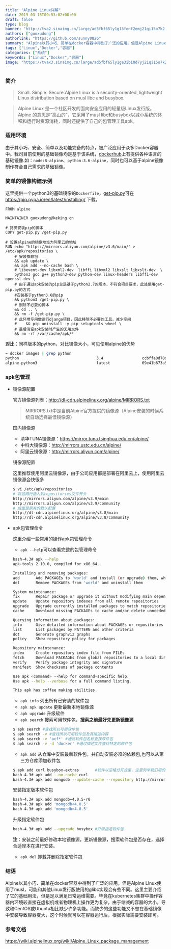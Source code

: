 ```yaml
---
title: "Alpine Linux详解"
date: 2019-03-15T09:53:02+08:00
draft: false
type: blog
banner: "http://tva2.sinaimg.cn/large/ad5fbf65ly1g13fonf2emj21qi15o7k2.jpg"
authors: ["guoxudong"]
authorlink: "https://github.com/sunny0826"
summary: "Alpine以其小巧、简单在docker容器中得到了广泛的应用。但是Alpine Linux使用了musl，可能和其他Linux发行版使用的glibc实现会有些不同。这里主要介绍了它的基础用法，但是足以满足日常运维需要。"
tags: ["Linux","Docker","容器"]
categories: ["系统"]
keywords: ["Linux","Docker","容器"]
image: "https://tvax3.sinaimg.cn/large/ad5fbf65ly1ge3ibi0d7yj21qi15o7k2.jpg"
---
```

### 简介
>Small. Simple. Secure.Alpine Linux is a security-oriented, lightweight Linux distribution based on musl libc and busybox.

>Alpine Linux 是一个社区开发的面向安全应用的轻量级Linux发行版。 Alpine 的意思是“高山的”，它采用了musl libc和busybox以减小系统的体积和运行时资源消耗，同时还提供了自己的包管理工具apk。

### 适用环境
由于其小巧、安全、简单以及功能完备的特点，被广泛应用于众多Docker容器中。我司目前使用的基础镜像均是基于该系统，[dockerhub](https://hub.docker.com/_/alpine)上有提供各种语言的基础镜像.如：```node:8-alpine```、```python:3.6-alpine```，同时也可以基于alpine镜像制作符合自己需求的基础镜像。

### 简单的镜像构建示例

这里提供一个python3的基础镜像的```Dockerfile```，[get-pip.py](https://pip.pypa.io/en/latest/installing/)可在 https://pip.pypa.io/en/latest/installing/ 下载。

```docker
FROM alpine

MAINTAINER guoxudong@keking.cn

# 拷贝安装pip的脚本
COPY get-pip.py /get-pip.py

# 设置alpine的镜像地址为阿里云的地址
RUN echo "https://mirrors.aliyun.com/alpine/v3.6/main/" > /etc/apk/repositories \
    # 安装依赖包
    && apk update \
    && apk add --no-cache bash \
    # libevent-dev libxml2-dev  libffi libxml2 libxslt libxslt-dev  \
    python3 gcc g++ python3-dev python-dev linux-headers libffi-dev openssl-dev \
    # 由于通过apk安装的pip总是基于python2.7的版本，不符合项目要求，此处使用get-pip.py的方式
    #安装基于python3.6的pip
    && python3 /get-pip.py \
    # 删除不必要的脚本
    && cd .. \
    && rm -f /get-pip.py \
    # 此环境专用做运行django项目，因此移除不必要的工具，减少空间
    #    && pip uninstall -y pip setuptools wheel \
    # 最后清空apk安装时产生的无用文件
    && rm -rf /var/cache/apk/*
```

**对比**：同样版本的python，对比镜像大小，可见使用alpine的优势

```bash
~ docker images | grep python
python                                  3.4                 ccbffa0d70d9        2 months ago        922MB
alpine-python3                          latest              69e41b673a50        2 months ago        297MB
```

### apk包管理

- 镜像源配置

    官方镜像源列表：http://dl-cdn.alpinelinux.org/alpine/MIRRORS.txt
    
    >MIRRORS.txt中是当前Alpine官方提供的镜像源（Alpine安装的时候系统自动选择最佳镜像源）

    国内镜像源
    - 清华TUNA镜像源：https://mirror.tuna.tsinghua.edu.cn/alpine/
    - 中科大镜像源：http://mirrors.ustc.edu.cn/alpine/
    - 阿里云镜像源：http://mirrors.aliyun.com/alpine/

    镜像源配置

    这里推荐使用阿里云镜像源，由于公司应用都是部署在阿里云上，使用阿里云镜像源会快很多

    ```bash
    $ vi /etc/apk/repositories
    # 将这两行插入到repositories文件开头
    http://mirrors.aliyun.com/alpine/v3.9/main
    http://mirrors.aliyun.com/alpine/v3.9/community
    # 后面是原有的默认配置
    http://dl-cdn.alpinelinux.org/alpine/v3.8/main
    http://dl-cdn.alpinelinux.org/alpine/v3.8/community
    ```

- apk包管理命令

    这里介绍一些常用的操作apk包管理命令

    - ```apk --help```可以查看完整的包管理命令

    ```bash
    bash-4.3# apk --help
    apk-tools 2.10.0, compiled for x86_64.

    Installing and removing packages:
    add       Add PACKAGEs to 'world' and install (or upgrade) them, while ensuring that all dependencies are met
    del       Remove PACKAGEs from 'world' and uninstall them

    System maintenance:
    fix       Repair package or upgrade it without modifying main dependencies
    update    Update repository indexes from all remote repositories
    upgrade   Upgrade currently installed packages to match repositories
    cache     Download missing PACKAGEs to cache and/or delete unneeded files from cache

    Querying information about packages:
    info      Give detailed information about PACKAGEs or repositories
    list      List packages by PATTERN and other criteria
    dot       Generate graphviz graphs
    policy    Show repository policy for packages

    Repository maintenance:
    index     Create repository index file from FILEs
    fetch     Download PACKAGEs from global repositories to a local directory
    verify    Verify package integrity and signature
    manifest  Show checksums of package contents

    Use apk <command> --help for command-specific help.
    Use apk --help --verbose for a full command listing.

    This apk has coffee making abilities.
    ```

    - ```apk info``` 列出所有已安装的软件包
    - ```apk apk update``` 更新最新本地镜像源
    - ```apk upgrade``` 升级软件
    - ```apk search``` 搜索可用软件包，**搜索之前最好先更新镜像源**

    ```bash
    $ apk search #查找所以可用软件包
    $ apk search -v #查找所以可用软件包及其描述内容
    $ apk search -v 'acf*' #通过软件包名称查找软件包
    $ apk search -v -d 'docker' #通过描述文件查找特定的软件包
    ```

    - ```apk add``` 从仓库中安装最新软件包，并自动安装必须的依赖包,也可以从第三方仓库添加软件包
    
    ```bash
    $ apk add curl busybox-extras       #软件以空格分开这里，这里列举我们用的最多的curl和telnet
    bash-4.3# apk add --no-cache curl
    bash-4.3# apk add mongodb --update-cache --repository http://mirrors.ustc.edu.cn/alpine/v3.6/main/ --allow-untrusted    #从指定镜像源拉取
    ```

    安装指定版本软件包

    ```bash
    bash-4.3# apk add mongodb=4.0.5-r0
    bash-4.3# apk add 'mongodb<4.0.5'
    bash-4.3# apk add 'mongodb>4.0.5'
    ```

    升级指定软件包

    ```bash
    bash-4.3# apk add --upgrade busybox #升级指定软件包
    ```

    **注**：安装之前最好修改本地镜像源，更新镜像源，搜索软件包是否存在，选择合适岸本在进行安装。

    - ```apk del``` 卸载并删除指定软件包

### 结语
Alpine以其小巧、简单在docker容器中得到了广泛的应用。但是Alpine Linux使用了musl，可能和其他Linux发行版使用的glibc实现会有些不同。这里主要介绍了它的基础用法，但是足以满足日常运维需要。毕竟在kubernetes集群中操作容器内环境较直接在虚拟机或者物理机上操作更为复杂，由于缩减的容器的大小，导致和CentOS或Ubuntu相比缺少许多功能。而缺少的这些功能又不想在基础镜像中安装导致容器变大，这个时候就可以在容器运行后，根据实际需要安装即可。

### 参考文档
https://wiki.alpinelinux.org/wiki/Alpine_Linux_package_management